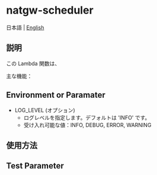 # natgw-scheduler

日本語 | [English](README.md)

## 説明

この Lambda 関数は、

主な機能：

## Environment or Paramater

- LOG_LEVEL (オプション)
  - ログレベルを指定します。デフォルトは 'INFO' です。
  - 受け入れ可能な値：INFO, DEBUG, ERROR, WARNING

## 使用方法

## Test Parameter

